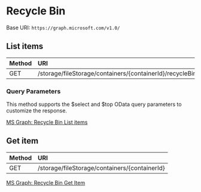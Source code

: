 # Recycle Bin

Base URI: ```https://graph.microsoft.com/v1.0/```

## List items
| Method   | URI |
| :------- | :------- |
| GET | /storage/fileStorage/containers/{containerId}/recycleBin/items |

### Query Parameters
This method supports the $select and $top OData query parameters to customize the response.

[MS Graph: Recycle Bin List items](https://learn.microsoft.com/en-us/graph/api/recyclebin-list-items?view=graph-rest-1.0&tabs=http)

## Get item
| Method   | URI |
| :------- | :------- |
| GET | /storage/fileStorage/containers/{containerId} |

[MS Graph: Recycle Bin Get Item](https://learn.microsoft.com/en-us/graph/api/filestoragecontainer-get?view=graph-rest-1.0&tabs=http)
